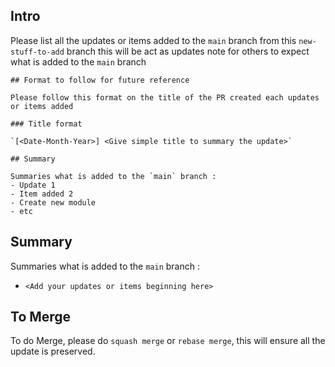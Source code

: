 ## Intro

Please list all the updates or items added to the `main` branch
from this `new-stuff-to-add` branch this will be act as updates note
for others to expect what is added to the `main` branch

```
## Format to follow for future reference

Please follow this format on the title of the PR created each updates or items added

### Title format

`[<Date-Month-Year>] <Give simple title to summary the update>`

## Summary

Summaries what is added to the `main` branch :
- Update 1
- Item added 2
- Create new module
- etc
```

## Summary

Summaries what is added to the `main` branch :

- `<Add your updates or items beginning here>`


## To Merge

To do Merge, please do `squash merge` or `rebase merge`,
this will ensure all the update is preserved.